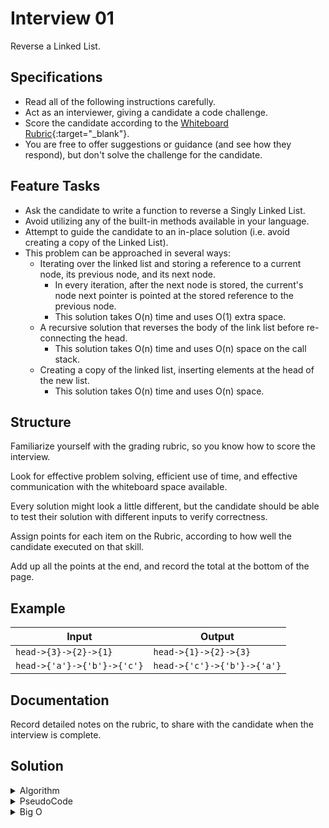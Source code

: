 # Interview 01

Reverse a Linked List.

## Specifications

- Read all of the following instructions carefully.
- Act as an interviewer, giving a candidate a code challenge.
- Score the candidate according to the [Whiteboard Rubric](https://docs.google.com/spreadsheets/d/1scthkmARfzAFZrSYAp6LA2coOaoWUWbSzMbtIU4jcHw){:target="_blank"}.
- You are free to offer suggestions or guidance (and see how they respond), but don't solve the challenge for the candidate.

## Feature Tasks

- Ask the candidate to write a function to reverse a Singly Linked List.
- Avoid utilizing any of the built-in methods available in your language.
- Attempt to guide the candidate to an in-place solution (i.e. avoid creating a copy of the Linked List).
- This problem can be approached in several ways:
  - Iterating over the linked list and storing a reference to a current node, its previous node, and its next node.
    - In every iteration, after the next node is stored, the current's node next pointer is pointed at the stored reference to the previous node.
    - This solution takes O(n) time and uses O(1) extra space.
  - A recursive solution that reverses the body of the link list before re-connecting the head.
    - This solution takes O(n) time and uses O(n) space on the call stack.
  - Creating a copy of the linked list, inserting elements at the head of the new list.
    - This solution takes O(n) time and uses O(n) space.

## Structure

Familiarize yourself with the grading rubric, so you know how to score the interview.

Look for effective problem solving, efficient use of time, and effective communication with the whiteboard space available.

Every solution might look a little different, but the candidate should be able to test their solution with different inputs to verify correctness.

Assign points for each item on the Rubric, according to how well the candidate executed on that skill.

Add up all the points at the end, and record the total at the bottom of the page.

## Example

| Input | Output |
|-----|----|
| `head->{3}->{2}->{1}` | `head->{1}->{2}->{3}` |
| `head->{'a'}->{'b'}->{'c'}` | `head->{'c'}->{'b'}->{'a'}` |

## Documentation

Record detailed notes on the rubric, to share with the candidate when the interview is complete.

## Solution

<details>
  <summary>Algorithm</summary>
  Reversing a linked list requires you to read every node value in the list and move the values from each next Node, to the previous Node.  If we have a singly linked list this means that we should store previous nodes somewhere so we can read the values as we move through our linked list.  While we iterate through the list, we swap our next nodes value with the previous nodes value until we reach the end of the linked list.
</details>
<details>
  <summary>PseudoCode</summary>
  <pre><code>algorithm REVERSE_LINKED_LIST:
  declare LinkedList LL <- input
  declare Node PREVIOUS <- set to null for now
  declare Node CURRENT <- set to head of LL
  while CURRENT Node is not null:
    declare Node NEXT <- The next Node attached to CURRENT
    set the next node on CURRENT node <- PREVIOUS node
    set PREVIOUS Node <- CURRENT node
    set CURRENT Node <- NEXT node
  set LL.head <- PREVIOUS node
  return LL</code></pre>
</details>
<details>
  <summary>Big O</summary>
  This solution has a complexity of 0(n) for time, and a constant 0(1) complexity for space.  Since we have to read every value in our linked list in order to reverse it, we should be performing as many operations as our input size (n).  But since we are only reassigning values and not storing them in another structure, our space complexity does not grow with the inputs and remains constant throughout our functions run time.
</details>
